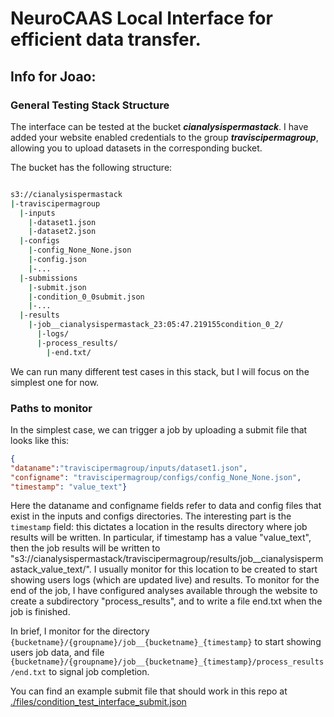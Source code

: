 # NeuroCAAS Local Interface for efficient data transfer. 

## Info for Joao: 
### General Testing Stack Structure
The interface can be tested at the bucket ***cianalysispermastack***. I have added your website enabled credentials to the group ***traviscipermagroup***, allowing you to upload datasets in the corresponding bucket.  

The bucket has the following structure: 

```bash 

s3://cianalysispermastack
|-traviscipermagroup 
  |-inputs
    |-dataset1.json
    |-dataset2.json
  |-configs
    |-config_None_None.json
    |-config.json
    |-...
  |-submissions
    |-submit.json
    |-condition_0_0submit.json
    |-...
  |-results
    |-job__cianalysispermastack_23:05:47.219155condition_0_2/
      |-logs/
      |-process_results/
        |-end.txt/
```

We can run many different test cases in this stack, but I will focus on the simplest one for now. 

### Paths to monitor 

In the simplest case, we can trigger a job by uploading a submit file that looks like this:

```json
{
"dataname":"traviscipermagroup/inputs/dataset1.json",
"configname": "traviscipermagroup/configs/config_None_None.json",
"timestamp": "value_text"}
```

Here the dataname and configname fields refer to data and config files that exist in the inputs and configs directories. The interesting part is the `timestamp` field: this dictates a location in the results directory where job results will be written. In particular, if timestamp has a value "value\_text", then the job results will be written to "s3://cianalysispermastack/traviscipermagroup/results/job\_\_cianalysispermastack\_value\_text/". I usually monitor for this location to be created to start showing users logs (which are updated live) and results. 
To monitor for the end of the job, I have configured analyses available through the website to create a subdirectory "process\_results", and to write a file end.txt when the job is finished. 

In brief, I monitor for the directory `{bucketname}/{groupname}/job__{bucketname}_{timestamp}` to start showing users job data, and file `{bucketname}/{groupname}/job__{bucketname}_{timestamp}/process_results/end.txt` to signal job completion.  

You can find an example submit file that should work in this repo at [./files/condition_test_interface_submit.json](./files/condition_test_interface_submit.json) 

